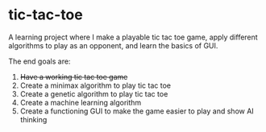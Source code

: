 # tic-tac-toe
A learning project where I make a playable tic tac toe game, apply different algorithms to play as an opponent, and learn the basics of GUI. 

The end goals are:
1. ~~Have a working tic tac toe game~~
2. Create a minimax algorithm to play tic tac toe 
3. Create a genetic algorithm to play tic tac toe
4. Create a machine learning algorithm
5. Create a functioning GUI to make the game easier to play and show AI thinking
